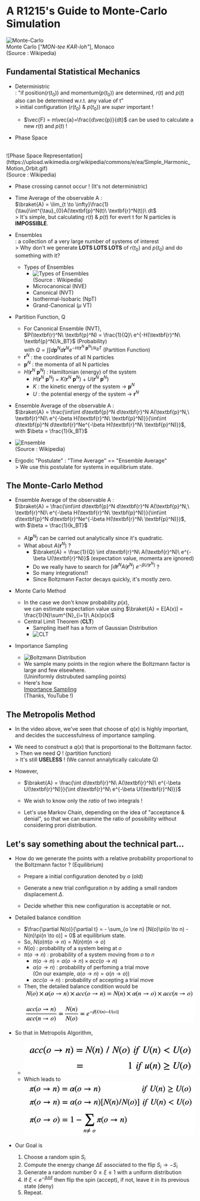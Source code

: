 # A R1215's Guide to Monte-Carlo Simulation
![Monte-Carlo](https://upload.wikimedia.org/wikipedia/commons/thumb/2/2f/Monaco_Monte_Carlo_1.jpg/640px-Monaco_Monte_Carlo_1.jpg)
<br>Monte Carlo [_"MON-tee KAR-loh"_], Monaco<br>(Source : Wikipedia)

## Fundamental Statistical Mechanics
- Deterministric <br> : "if position($r(t_0)$) and momentum($p(t_0)$) are determined, $r(t)$ and $p(t)$ also can be determined w.r.t. any value of t" <br>> initial configuration ($r(t_0)$ & $p(t_0)$) are _super_ important ! 
    - $\vec{F} = m\vec{a}=\frac{d\vec{p}}{dt}$ can be used to calculate a new $r(t)$ and $p(t)$ ! 

- Phase Space
<br>
![Phase Space Representation](https://upload.wikimedia.org/wikipedia/commons/e/ea/Simple_Harmonic_Motion_Orbit.gif)
<br>(Source : Wikipedia)

- Phase crossing cannot occur ! (It's not deterministric)

- Time Average of the observable A : <br>$\braket{A} = \lim_{t \to \infty}\frac{1}{\tau}\int^{\tau}_{0}A(\textbf{p}^N(t)\ \textbf{r}^N(t))\ dt$
<br>> It's simple, but calculating $r(t)$ & $p(t)$ for evert t for N particles is __IMPOSSIBLE__.

- Ensembles
<br>: a collection of a very large number of systems of interest
<br>> Why don't we generate __LOTS LOTS LOTS__ of $r(t_0)$ and $p(t_0)$ and do something with it?
    - Types of Ensembles
        - ![Types of Ensembles](https://upload.wikimedia.org/wikipedia/commons/5/5e/Statistical_Ensembles.png)
        <br>(Source : Wikipedia)
        - Microcanonical (NVE)
        - Canonical (NVT)
        - Isothermal-Isobaric (NpT)
        - Grand-Canonical ($\mu$ VT)

- Partition Function, Q
    - For Canonical Ensemble (NVT),
    <br>$P(\textbf{r}^N\ \textbf{p}^N) = \frac{1}{Q}\ e^{-H(\textbf{r}^N\ \textbf{p}^N)/k_BT}$ (Probability)
    <br>with $Q = \int\int d\textbf{p}^N d\textbf{r}^N e^{-H(\textbf{r}^N\ \textbf{p}^N)/k_BT}$ (Partition Function)
    - $\textbf{r}^N$ : the coordinates of all N particles
    - $\textbf{p}^N$ : the momenta of all N particles
    - $H(\textbf{r}^N\ \textbf{p}^N)$ : Hamiltonian (energy) of the system
        - $H(\textbf{r}^N\ \textbf{p}^N)$ = $K(\textbf{r}^N\ \textbf{p}^N)$ + $U(\textbf{r}^N\ \textbf{p}^N)$
        - $K$ : the kinetic energy of the system -> $\textbf{p}^N$
        - $U$ : the potential energy of the system -> $\textbf{r}^N$

- Ensemble Average of the observable A : <br>$\braket{A} = \frac{\int\int d\textbf{p}^N d\textbf{r}^N A(\textbf{p}^N,\ \textbf{r}^N)\ e^{-\beta H(\textbf{r}^N\ \textbf{p}^N)}}{\int\int d\textbf{p}^N d\textbf{r}^Ne^{-\beta H(\textbf{r}^N\ \textbf{p}^N)}}$, with $\beta = \frac{1}{k_BT}$

- ![Ensemble](https://upload.wikimedia.org/wikipedia/commons/f/f7/Hamiltonian_flow_classical.gif)
<br>(Source : Wikipedia)


- Ergodic "Postulate" : "Time Average" == "Ensemble Average"
<br>> We use this postulate for systems in equilibrium state.


## The Monte-Carlo Method
- Ensemble Average of the observable A : <br>$\braket{A} = \frac{\int\int d\textbf{p}^N d\textbf{r}^N A(\textbf{p}^N,\ \textbf{r}^N)\ e^{-\beta H(\textbf{r}^N\ \textbf{p}^N)}}{\int\int d\textbf{p}^N d\textbf{r}^Ne^{-\beta H(\textbf{r}^N\ \textbf{p}^N)}}$, with $\beta = \frac{1}{k_BT}$
    - $A(\textbf{p}^N)$ can be carried out analytically since it's quadratic.
    - What about $A(\textbf{r}^N)$ ?
        - $\braket{A} = \frac{1}{Q} \int d\textbf{r}^N\ A(\textbf{r}^N)\ e^{-\beta U(\textbf{r}^N)}$ (expectation value, momenta are ignored)
        - Do we really have to search for $\int d\textbf{r}^N A(\textbf{r}^N)\ e^{-\beta U(\textbf{r}^N)}$ ?
        - So many integrations!!
        - Since Boltzmann Factor decays quickly, it's mostly zero.

- Monte Carlo Method
    - In the case we don't know probability $p(x)$, <br> we can estimate expectation value using $\braket{A} = E[A(x)] = \frac{1}{N}\sum^{N}_{i=1}\ A(x)p(x)$
    - Central Limit Theorem (__CLT__)
        - Sampling itself has a form of Gaussian Distribution
        - ![CLT](https://upload.wikimedia.org/wikipedia/commons/7/7b/IllustrationCentralTheorem.png)

- Importance Sampling
    - ![Boltzmann Distribution](https://upload.wikimedia.org/wikipedia/commons/thumb/0/02/Exponential_probability_density.svg/1920px-Exponential_probability_density.svg.png)
    - We sample many points in the region where the Boltzmann factor is large and few elsewhere. <br>(Uniniformly distrubuted sampling points)
    - Here's how
    <br>[Importance Sampling](https://www.youtube.com/watch?v=C3p2wI4RAi8)
    <br>(Thanks, YouTube !)

## The Metropolis Method

- In the video above, we've seen that choose of $q(x)$ is highly important, and decides the successfulness of importance sampling.

- We need to construct a $q(x)$ that is proportional to the Boltzmann factor. <br>> Then we need $Q$ ! (partition function) <br>>
It's still __USELESS__ ! (We cannot annalytically calculate Q)

- However,
    - $\braket{A} = \frac{\int d\textbf{r}^N\ A(\textbf{r}^N)\ e^{-\beta U(\textbf{r}^N)}}{\int d\textbf{r}^N\ e^{-\beta U(\textbf{r}^N)}}$

    - We wish to know only the _ratio_ of two integrals !

    - Let's use Markov Chain, depending on the idea of "acceptance & denial", so that we can examine the ratio of possibility without considering prori distribution. 

## Let's say something about the technical part...

- How do we generate the points with a relative probability proportional to the Boltzmann factor ? (Equilibrium)

    - Prepare a initial configuration denoted by $o$ (old)

    - Generate a new trial configuration $n$ by adding a small random displacement $\Delta$.

    - Decide whether this new configuration is acceptable or not.

- Detailed balance condition
    - $\frac{\partial N(o)}{\partial t} = - \sum_{o \ne n} [N(o)\pi(o \to n) - N(n)\pi(n \to o)] = 0$ at equilibrium state.
    - So, $N(o)\pi(o\to n) = N(n)\pi(n \to o)$
    - $N(o)$ : probability of a system being at $o$
    - $\pi(o \to n)$ : probability of a system moving from $o$ to $n$
        - $\pi(o \to n) = \alpha(o \to n) \times acc(o \to n)$
        - $\alpha(o \to n)$ : probability of perfoming a trial move
        <br> (On our example, $\alpha(o \to n) = \alpha(n \to o)$)
        - $acc(o \to n)$ : probability of accepting a trial move
    - Then, the detailed balance condition would be ![Equation0](./Figures/Figure0.png)
    <!---
    $N(o) \times \alpha(o \to n) \times acc(o \to n) = N(n) \times \alpha(n \to o) \times acc (n \to o)$
    <br>
    $\frac{acc(o \to n)}{acc(n \to o)} = \frac{N(n)}{N(o)} = e^{-\beta [U(n) - U(o)]}$
    --->

- So that in Metropolis Algorithm,
    - ![Equation1](./Figures/Figure1.png)
    <!--- 
    - $acc(o \to n) = N(n)\ /\ N(o)$ if $U(n) < U(o)$
    - $acc(o \to n)$ = 1 if $U(n) \ge U(o)$
    --->
    - Which leads to ![Equation2](./Figures/Figure2.png)
    <!---
    $\pi(o \to n) = \alpha(o \to n)$ if $N(n) \ge N(o)$ 
    <br>
    $\pi(o \to n) = \alpha(o \to n)[N(n)/N(o)]$ if $N(n) \lt N(o)$
    <br>
    $\pi(o \to o) = 1 - \sum_{n \ne\ o} \pi(o \to n)$ 
    --->

- Our Goal is
    1. Choose a random spin $S_i$
    2. Compute the energy change $\Delta E$ associated to the flip $S_i \to -S_i$
    3. Generate a random number $0 \le \xi \le 1$ with a uniform distribution
    4. If $\xi \lt e^{-\beta\Delta E}$ then flip the spin (accept), if not, leave it in its previous state (deny)
    5. Repeat.
